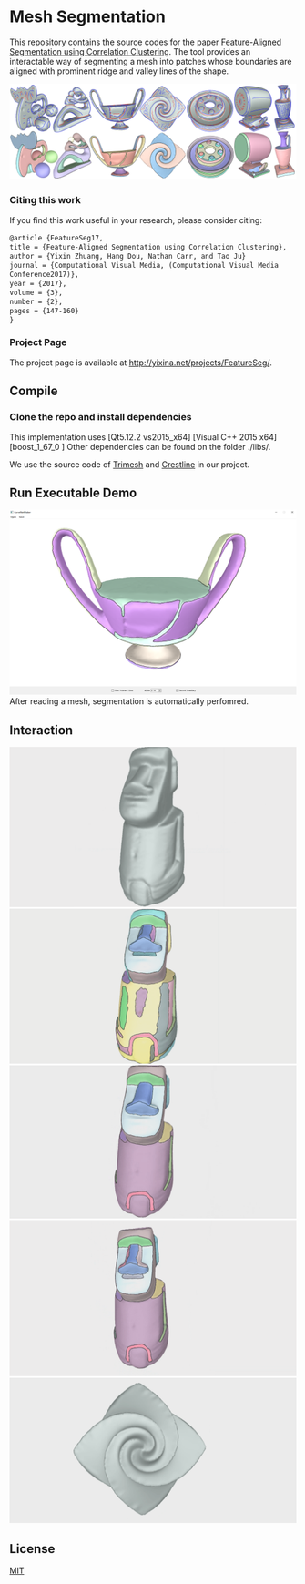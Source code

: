 # Mesh Segmentation

This repository contains the source codes for the paper [Feature-Aligned Segmentation using Correlation Clustering](http://yixina.net/projects/FeatureSeg/FeatureSeg_CVM17.pdf). The tool provides an interactable way of segmenting a mesh into patches whose boundaries are aligned with prominent ridge and valley lines of the shape.

![teaser](pictures/FeatureSeg.png)    

### Citing this work

If you find this work useful in your research, please consider citing:
```
@article {FeatureSeg17,
title = {Feature-Aligned Segmentation using Correlation Clustering},
author = {Yixin Zhuang, Hang Dou, Nathan Carr, and Tao Ju}
journal = {Computational Visual Media, (Computational Visual Media Conference2017)},
year = {2017},
volume = {3},
number = {2},
pages = {147-160}
}
```

### Project Page

The project page is available at http://yixina.net/projects/FeatureSeg/.


## Compile

### Clone the repo and install dependencies

This implementation uses [Qt5.12.2 vs2015_x64] [Visual C++ 2015 x64] [boost_1_67_0 ]
Other dependencies can be found on the folder ./libs/.

We use the source code of [Trimesh](http://graphics.stanford.edu/software/trimesh/) and [Crestline](http://www2.riken.jp/brict/Yoshizawa/Research/Crest.html) in our project.


## Run Executable Demo
![tool](pictures/tool.png) 
After reading a mesh, segmentation is automatically perfomred.


## Interaction
![global-reveal](pictures/global-reveal.gif) 
![global-conceal](pictures/global-conceal.gif) 
![local-reveal](pictures/local-reveal.gif) 
![local-conceal](pictures/local-conceal.gif) 
![cut](pictures/cut.gif) 

## License

[MIT](https://github.com/ThibaultGROUEIX/AtlasNet/blob/master/license_MIT)